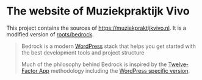 # The website of Muziekpraktijk Vivo
This project contains the sources of <https://muziekpraktijkvivo.nl>. It is a modified version of [roots/bedrock](https://github.com/roots/bedrock).
> Bedrock is a modern [WordPress](https://wordpress.org) stack that helps you get started with the best development tools and project structure
> 
> Much of the philosophy behind Bedrock is inspired by the [Twelve-Factor App](http://12factor.net/) methodology including the [WordPress specific version](https://roots.io/twelve-factor-wordpress/).